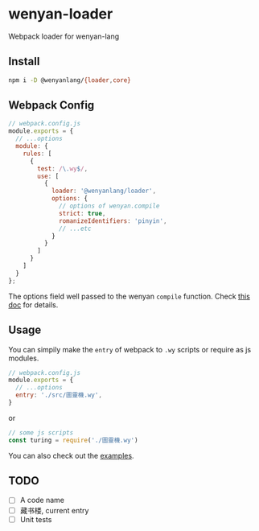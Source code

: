 # wenyan-loader

Webpack loader for wenyan-lang

## Install

```bash
npm i -D @wenyanlang/{loader,core}
```

## Webpack Config

```js
// webpack.config.js
module.exports = {
  // ...options
  module: {
    rules: [
      {
        test: /\.wy$/,
        use: [
          {
            loader: '@wenyanlang/loader',
            options: {
              // options of wenyan.compile
              strict: true,
              romanizeIdentifiers: 'pinyin',
              // ...etc
            }
          }
        ]
      }
    ]
  }
};
```

The options field well passed to the wenyan `compile` function. Check [this doc](https://github.com/wenyan-lang/wenyan/wiki/Compiler-API#compiler-options) for details.

## Usage

You can simpily make the `entry` of webpack to `.wy` scripts or require as js modules.

```js
// webpack.config.js
module.exports = {
  // ...options
  entry: './src/圖靈機.wy',
}
```

or 

```js
// some js scripts
const turing = require('./圖靈機.wy')
```

You can also check out the [examples](./examples).

## TODO

- [ ] A code name
- [ ] 藏书楼, current entry
- [ ] Unit tests